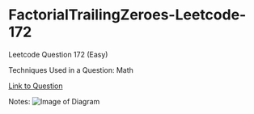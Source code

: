 # FactorialTrailingZeroes-Leetcode-172

Leetcode Question 172 (Easy)

Techniques Used in a Question:
Math

[Link to Question](https://leetcode.com/problems/factorial-trailing-zeroes/)

Notes:
![Image of Diagram](https://imgur.com/uujufn0)
